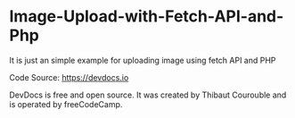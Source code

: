# Image-Upload-with-Fetch-API-and-Php
It is just an simple example for uploading image using fetch API and PHP

Code Source:
https://devdocs.io

DevDocs is free and open source. It was created by Thibaut Courouble and is operated by freeCodeCamp.
